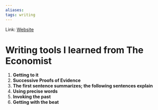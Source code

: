 ```yaml
---
aliases:
tags: writing
---
```

Link: [Website](https://builtbywords.substack.com/p/writing-tools-i-learned-from-the?)

# Writing tools I learned from The Economist
1. **Getting to it**
2. **Successive Proofs of Evidence**
3. **The first sentence summarizes; the following sentences explain**
4. **Using precise words**
5. **Invoking the past**
6. **Getting with the beat**